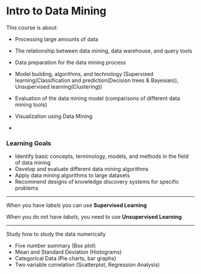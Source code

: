 # Intro to Data Mining

This course is about:

- Processing large amounts of data
- The relationship between data mining, data warehouse, and query tools
- Data preparation for the data mining process
- Model building, algorithms, and technology (Supervised learning(Classification and prediction(Decision trees & Bayesian)), Unsupervised learning(Clustering))
- Evaluation of the data mining model (comparisons of different data mining tools)
- Visualization using Data Mining

-

### Learning Goals

- Identify basic concepts, terminology, models, and methods in the field of data mining
- Develop and evaluate different data mining algorithms
- Apply data mining algorithms to large datasets
- Recommend designs of knowledge discovery systems for specific problems

***

When you have *labels* you can use **Supervised Learning**

When you do not have *labels*, you need to use **Unsupervised Learning**

***

Study how to study the data numerically

- Five number summary (Box plot)
- Mean and Standard Deviation (Histograms)
- Categorical Data (Pie charts, bar graphs)
- Two variable correlation (Scatterplot, Regression Analysis)
